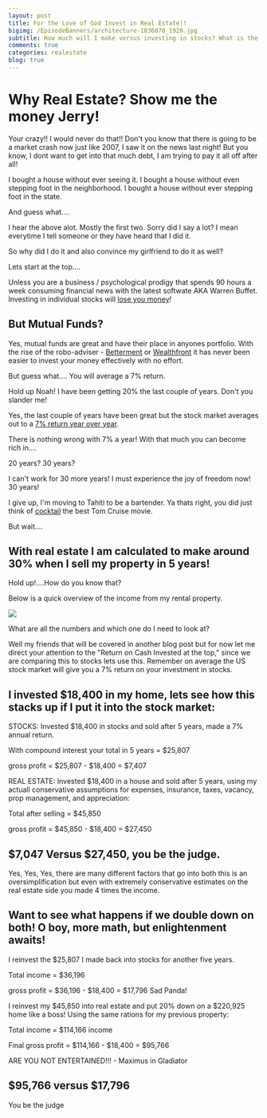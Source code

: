```yaml
---
layout: post
title: For the Love of God Invest in Real Estate!!
bigimg: /EpisodeBanners/architecture-1836070_1920.jpg
subtitle: How much will I make versus investing in stocks? What is the oppurtunity cost by not using this method?
comments: true
categories: realestate
blog: true
---
```


<h1>Why Real Estate? Show me the money Jerry!</h1>

Your crazy!! I would never do that!! Don't you know that there is going to be a market crash now just like 2007, I saw it on the news last night! But you know, I dont want to get into that much debt, I am trying to pay it all off after all! 

I bought a house without ever seeing it. I bought a house without even stepping foot in the neighborhood. I bought a house without ever stepping foot in the state. 

And guess what....

I hear the above alot. Mostly the first two. Sorry did I say a lot? I mean everytime I tell someone or they have heard that I did it. 

So why did I do it and also convince my girlfriend to do it as well? 

Lets start at the top....

Unless you are a business / psychological prodigy that spends 90 hours a week consuming financial news with the latest softwate AKA Warren Buffet. Investing in individual stocks will [lose you money](http://www.mrmoneymustache.com/2014/11/04/why-i-put-my-last-100000-into-betterment/)!

## But Mutual Funds?

Yes, mutual funds are great and have their place in anyones portfolio. With the rise of the robo-adviser - [Betterment](https://www.betterment.com/) or [Wealthfront](https://www.wealthfront.com/?gclid=CJ-j8rim9NMCFQctaQod6qoJYA) it has never been easier to invest your money effectively with no effort. 

But guess what.... You will average a 7% return. 

Hold up Noah! I have been getting 20% the last couple of years. Don't you slander me!  

Yes, the last couple of years have been great but the stock market averages out to a [7% return year over year](http://www.thesimpledollar.com/where-does-7-come-from-when-it-comes-to-long-term-stock-returns/).

There is nothing wrong with 7% a year! With that much you can become rich in....
 
 20 years? 30 years? 

 I can't work for 30 more years! I must experience the joy of freedom now! 30 years! 

 I give up, I'm moving to Tahiti to be a bartender. 
 Ya thats right, you did just think of [cocktail](http://www.imdb.com/title/tt0094889/) the best Tom Cruise movie. 

But wait.... 

## With real estate I am calculated to make around 30% when I sell my property in 5 years!

Hold up!....How do you know that?

Below is a quick overview of the income from my rental property. 

<img src="/img/RentalPropertyCalc.png">

What are all the numbers and which one do I need to look at? 

Well my friends that will be covered in another blog post but for now let me direct your attention to the "Return on Cash Invested at the top," since we are comparing this to stocks lets use this. Remember on average the US stock market will give you a 7% return on your investment in stocks. 

## I invested $18,400 in my home, lets see how this stacks up if I put it into the stock market:

STOCKS: Invested $18,400 in stocks and sold after 5 years, made a 7% annual return. 

With compound interest your total in 5 years = $25,807

gross profit = $25,807 - $18,400 = $7,407

REAL ESTATE: Invested $18,400 in a house and sold after 5 years, using my actuall conservative assumptions for expenses, insurance, taxes, vacancy, prop management, and appreciation:

Total after selling = $45,850 

gross profit = $45,850 - $18,400 = $27,450

## $7,047 Versus $27,450, you be the judge. 

Yes, Yes, Yes, there are many different factors that go into both this is an oversimplification but even with extremely conservative estimates on the real estate side you made 4 times the income. 

## Want to see what happens if we double down on both! O boy, more math, but enlightenment awaits! 

I reinvest the $25,807 I made back into stocks for another five years. 

Total income = $36,196

gross profit = $36,196 - $18,400 = $17,796 Sad Panda! 

I reinvest my $45,850 into real estate and put 20% down on a $220,925 home like a boss! Using the same rations for my previous property:

Total income = $114,166 income

Final gross profit = $114,166 - $18,400 = $95,766

ARE YOU NOT ENTERTAINED!!! - Maximus in Gladiator

## $95,766 versus $17,796

You be the judge













